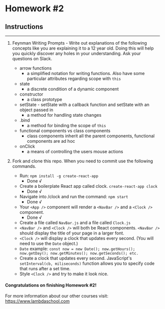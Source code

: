 # Homework #2

## Instructions
---
1. Feynman Writing Prompts - Write out explanations of the following concepts like you are explaining it to a 12 year old.  Doing this will help you quickly discover any holes in your understanding.  Ask your questions on Slack.

	* arrow functions
		* a simplified notation for writing functions. Also have some particular attributes regarding scope with `this`
	* state
		* a discrete condition of a dynamic component
	* constructor
		* a class prototype
	* setState - setState with a callback function and setState with an object passed in
		* a method for handling state changes
	* .bind
		* a method for binding the scope of `this`
	* functional components vs class components
		* class components inherit all the parent components, functional components are ad hoc
	* onClick
		* a means of controlling the users mouse actions


2. Fork and clone this repo.  When you need to commit use the following commands.

	* Run: `npm install -g create-react-app`
		* Done √
	* Create a boilerplate React app called clock. `create-react-app clock`
		*  Done √
	* Navigate into /clock and run the command: `npm start`
		*  Done √
	* Your `<App />` component will render a `<NavBar />` and a `<Clock />` component.
		*  Done √
	* Create a file called `NavBar.js` and a file called `Clock.js`
	* `<NavBar />` and `<Clock />` will both be React components.  `<NavBar />` should display the title of your page in a larger font.
	* `<Clock />` will display a clock that updates every second.  (You will need to use the `Date` object.)
  	* `Date` example: `const now = new Date(); now.getHours(); now.getDay(); now.getMinutes(); now.getSeconds(); etc.`
	* Create a clock that updates every second. JavaScript's `setInterval(cb, miliseconds)` function allows you to specify code that runs after a set time.
	* Style `<Clock />` and try to make it look nice.



#### Congratulations on finishing Homework #2!

For more information about our other courses visit: https://www.lambdaschool.com
